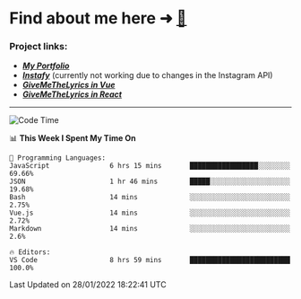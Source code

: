 # Find about me here ➜ [🧑](https://pauabella.dev)

### Project links:
- ***[My Portfolio](https://pauabella.dev)***
- ***[Instafy](https://instafy.me)*** (currently not working due to changes in the Instagram API)
- ***[GiveMeTheLyrics in Vue](https://lyrics.pauabella.dev)***
- ***[GiveMeTheLyrics in React](https://pauabella.dev/GiveMeTheLyrics)***

---
<!--START_SECTION:waka-->
![Code Time](http://img.shields.io/badge/Code%20Time-751%20hrs%2040%20mins-blue)

📊 **This Week I Spent My Time On** 

```text
💬 Programming Languages: 
JavaScript               6 hrs 15 mins       █████████████████░░░░░░░░   69.66% 
JSON                     1 hr 46 mins        █████░░░░░░░░░░░░░░░░░░░░   19.68% 
Bash                     14 mins             ░░░░░░░░░░░░░░░░░░░░░░░░░   2.75% 
Vue.js                   14 mins             ░░░░░░░░░░░░░░░░░░░░░░░░░   2.72% 
Markdown                 14 mins             ░░░░░░░░░░░░░░░░░░░░░░░░░   2.6%

🔥 Editors: 
VS Code                  8 hrs 59 mins       █████████████████████████   100.0%

```


 Last Updated on 28/01/2022 18:22:41 UTC
<!--END_SECTION:waka-->
